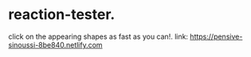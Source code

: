 # reaction-tester.

click on the appearing shapes as fast as you can!.
link: https://pensive-sinoussi-8be840.netlify.com 
